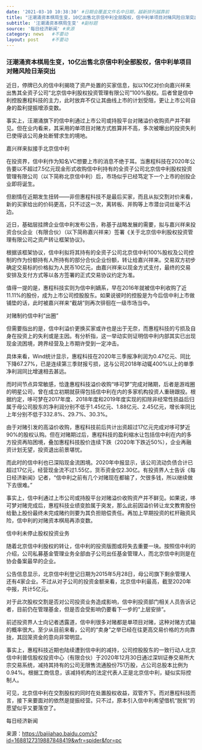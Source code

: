 ```yaml
---
date: '2021-03-10 10:38:30' #日期会覆盖文件名中日期，越新排列越靠前
title: "汪潮涌资本棋局生变，10亿出售北京信中利全部股权，信中利单项目对赌风险日渐突出" #标题
subtitle: '汪潮涌资本棋局生变' #副标题
source: '每日经济新闻' #来源
category: news   #不要动
layout: post     #不要动
---
```


### 汪潮涌资本棋局生变，10亿出售北京信中利全部股权，信中利单项目对赌风险日渐突出

近日，停牌已久的信中利揭晓了资产处置的买家信息，拟以10亿对价向嘉兴祥来出售其全资子公司“北京信中利股权投资管理有限公司”100%股权。后者曾是信中利控股惠程科技的主力，此时放弃不仅让其曲线上市的计划受阻，更让上市公司自身的盈利提振增添变数。

事实上，汪潮涌旗下的信中利通过上市公司或持股平台对赌溢价收购资产并不鲜见。但在业内看来，其采用的单项目对赌方式胜算并不高，多次被曝出的投资失利已使得该公司身处断臂求生的境地。

嘉兴祥来拟接手北京信中利

在投资界，信中利作为知名VC想要上市的消息不绝于耳。当惠程科技在2020年公告要以不超过7.5亿元现金形式收购信中利持有的全资子公司北京信中利股权投资管理有限公司（以下简称北京信中利）后，市场似乎已经笃定下一个上市的创投企业即将诞生。

但剧情在近期发生扭转——非但惠程科技不是最后买家，而且从拟交割对价来看，新的买家给出的价码更高，只不过这一次，离转板、并购等上市潜台词丝毫不沾边。

近日，基础层挂牌企业信中利发布公告，称基于战略发展的需要，拟与嘉兴祥来投资合伙企业（有限合伙）（以下简称嘉兴祥来）签署《关于北京信中利股权投资管理有限公司之资产转让框架协议》。

根据该框架协议，信中利拟将其持有的全资子公司北京信中利100%股权及公司控制的作为份额持有人所持有的部分合伙企业份额，转让给嘉兴祥来。交易双方初步确定交易标的价格拟为人民币10亿元，由嘉兴祥来以现金方式支付，最终的交易安排及支付方式等以各方签署的正式交易协议约定为准。

值得一提的是，惠程科技实则为信中利嫡系，早在2016年就被信中利收购了近11.11%的股份，成为上市公司控股股东。如果说彼时的控股是为今后信中利上市做铺垫的话，此时被嘉兴祥来“截胡”则再次徘徊在一级市场当中。

对赌制约信中利“出圈”

但需要指出的是，信中利溢价更换买家或许也是出于无奈，而惠程科技的亏损及自身在投资上的失利或是主因。有分析指，这一举动实则证明信中利内部其实已出现现金流困境，跨界经营及上市期许受到一定冲击。

具体来看，Wind统计显示，惠程科技在2020年三季报净利润为0.47亿元、同比下降67.27%，已是连续第三季财报亏损，这与公司2018年动辄400%以上的单季净利润同比增速相去甚远。

而时间节点异常敏感，恰逢惠程科技溢价收购“哆可梦”完成对赌期，后者是游戏圈的明星公司，曾在成立初期就获得包括信中利在内的多家机构投资人重磅跟投。根据约定，哆可梦在2017年度、2018年度和2019年度实现的扣除非经常性损益后归属于母公司股东的净利润分别不低于1.45亿元、1.88亿元、2.45亿元，增长率同比上年分别不低于332.8%、29.7%、30.3%。

由于对赌引发的高溢价收购，惠程科技前后共计出资超过17亿元完成对哆可梦近90%的股权认购。但在对赌期过后，惠程科技的盈利缩水让包括信中利在内的多方投资再陷困境，叠加惠程科技股价连续下跌（2020年下跌近50%），企业再融资计划无望，投资退出前景堪忧。

而此时的信中利也已深陷现金流困境。2020年中报显示，该公司流动负债合计已超过17亿元，经营现金流不过1.55亿，货币资金仅2.30亿。有投资界人士告诉《每日经济新闻》记者，“信中利之前有几个对赌现在都输了，欠很多钱，所以继续做下去很难。”

事实上，信中利通过上市公司或持股平台对赌溢价收购资产并不鲜见。如果说，哆可梦对赌完成后，惠程科技业绩变脸属于突发，那么此前因溢价转让龙文教育股份给勤上股份最终未完成赌约则要为其负担赔偿责任。再加上早期投资的杠杆融资风险，信中利的对赌资本棋局再添变数。

信中利未停止股权投资业务

随着北京信中利股权的转让，信中利的投资版图或将失去重要一块。按照信中利的介绍，公司私募基金管理业务全部由子公司出任基金管理人，而北京信中利则是在协会备案最早的企业。

公告信息显示，北京信中利登记日期为2015年5月28日，母公司旗下剩余管理人还有4家企业。不过从对子公司的投资金额来看，北京信中利最高，截至2020年中报，共计5亿元。

对于此次股权交割是否对公司投资业务造成影响，信中利投资部门相关人员告诉记者，目前仍在管理基金，但是否会受影响仍要看下一步的“上层安排”。

前述投资界人士向记者透露道，信中利很多对赌都是单项目对赌，这种对赌方式输的概率很大。至少从目前来看，公司的“卖身”之举已经在往更高交易价格的方向靠拢，其回笼资金的意向非常明显。

事实上，惠程科技近期也陆续遭到信中利的减持，公司控股股东的一致行动人北京信中利普信股权投资中心（有限合伙）于2020年12月30日通过深圳证券交易所大宗交易系统，减持其持有的公司无限售流通股份751万股，占公司总股本比例为0.94%。根据工商信息，该减持机构的法定代表人正是北京信中利，疑似实际控制人。

可见，北京信中利在交割股权的同时在处置股权收益，双管齐下。而对惠程科技而言，接下来要面对的依然是提振经营。只不过，原本引入信中利希望借机“脱贫”的愿望似乎又要落空了。

每日经济新闻

来源：https://baijiahao.baidu.com/s?id=1688127319887848419&wfr=spider&for=pc
